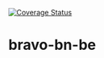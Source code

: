 [![Coverage Status](https://coveralls.io/repos/github/atlp-rwanda/bravo-bn-be/badge.svg?branch=ch-code-coverage-182201663)](https://coveralls.io/github/atlp-rwanda/bravo-bn-be?branch=ch-code-coverage-182201663)

# bravo-bn-be
